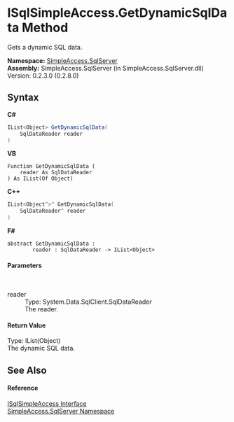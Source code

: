 # ISqlSimpleAccess.GetDynamicSqlData Method 
 

Gets a dynamic SQL data.

**Namespace:**&nbsp;<a href="0aec4ece-a28c-8a60-ec49-ed778f89c036">SimpleAccess.SqlServer</a><br />**Assembly:**&nbsp;SimpleAccess.SqlServer (in SimpleAccess.SqlServer.dll) Version: 0.2.3.0 (0.2.8.0)

## Syntax

**C#**<br />
``` C#
IList<Object> GetDynamicSqlData(
	SqlDataReader reader
)
```

**VB**<br />
``` VB
Function GetDynamicSqlData ( 
	reader As SqlDataReader
) As IList(Of Object)
```

**C++**<br />
``` C++
IList<Object^>^ GetDynamicSqlData(
	SqlDataReader^ reader
)
```

**F#**<br />
``` F#
abstract GetDynamicSqlData : 
        reader : SqlDataReader -> IList<Object> 

```


#### Parameters
&nbsp;<dl><dt>reader</dt><dd>Type: System.Data.SqlClient.SqlDataReader<br />The reader.</dd></dl>

#### Return Value
Type: IList(Object)<br />The dynamic SQL data.

## See Also


#### Reference
<a href="809ed696-f903-b013-e8cb-92778c76d386">ISqlSimpleAccess Interface</a><br /><a href="0aec4ece-a28c-8a60-ec49-ed778f89c036">SimpleAccess.SqlServer Namespace</a><br />
